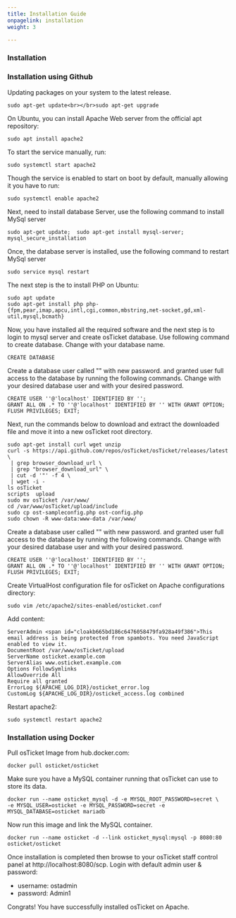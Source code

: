 ```yaml
---
title: Installation Guide
onpagelink: installation
weight: 3

---
```

### Installation

### Installation using Github

Updating packages on your system to the latest release.

    sudo apt-get update<br></br>sudo apt-get upgrade 
    

On Ubuntu, you can install Apache Web server from the official apt repository:

    sudo apt install apache2 
    

To start the service manually, run:

    sudo systemctl start apache2
    

Though the service is enabled to start on boot by default, manually allowing it you have to run:

    sudo systemctl enable apache2
    

Next, need to install database Server, use the following command to install MySql server

    sudo apt-get update;  sudo apt-get install mysql-server; mysql_secure_installation 
    

Once, the database server is installed, use the following command to restart MySql server

    sudo service mysql restart 
    

The next step is the to install PHP on Ubuntu:

    sudo apt update
    sudo apt-get install php php-{fpm,pear,imap,apcu,intl,cgi,common,mbstring,net-socket,gd,xml-util,mysql,bcmath}
    
    

Now, you have installed all the required software and the next step is to login to mysql server and create osTicket database. Use following command to create database. Change with your database name.

    CREATE DATABASE  
    

Create a database user called "" with new password. and granted user full access to the database by running the following commands. Change with your desired database user and with your desired password.

    CREATE USER ''@'localhost' IDENTIFIED BY ''; 
    GRANT ALL ON .* TO ''@'localhost' IDENTIFIED BY '' WITH GRANT OPTION;
    FLUSH PRIVILEGES; EXIT;
    

Next, run the commands below to download and extract the downloaded file and move it into a new osTicket root directory.

    sudo apt-get install curl wget unzip
    curl -s https://api.github.com/repos/osTicket/osTicket/releases/latest \
     | grep browser_download_url \
     | grep "browser_download_url" \
     | cut -d '"' -f 4 \
     | wget -i -
    ls osTicket
    scripts  upload
    sudo mv osTicket /var/www/
    cd /var/www/osTicket/upload/include
    sudo cp ost-sampleconfig.php ost-config.php
    sudo chown -R www-data:www-data /var/www/
    
    

Create a database user called "" with new password. and granted user full access to the database by running the following commands. Change with your desired database user and with your desired password.

    CREATE USER ''@'localhost' IDENTIFIED BY ''; 
    GRANT ALL ON .* TO ''@'localhost' IDENTIFIED BY '' WITH GRANT OPTION;
    FLUSH PRIVILEGES; EXIT;
    

Create VirtualHost configuration file for osTicket on Apache configurations directory:

    sudo vim /etc/apache2/sites-enabled/osticket.conf
    
    

Add content:

    ServerAdmin <span id="cloakb665bd186c6476058479fa928a49f386">This email address is being protected from spambots. You need JavaScript enabled to view it.
    DocumentRoot /var/www/osTicket/upload
    ServerName osticket.example.com
    ServerAlias www.osticket.example.com
    Options FollowSymlinks
    AllowOverride All
    Require all granted
    ErrorLog ${APACHE_LOG_DIR}/osticket_error.log
    CustomLog ${APACHE_LOG_DIR}/osticket_access.log combined
    
    

Restart apache2:

    sudo systemctl restart apache2
    

### Installation using Docker

Pull osTicket Image from hub.docker.com:

    docker pull osticket/osticket
    

Make sure you have a MySQL container running that osTicket can use to store its data.

    docker run --name osticket_mysql -d -e MYSQL_ROOT_PASSWORD=secret \
    -e MYSQL_USER=osticket -e MYSQL_PASSWORD=secret -e MYSQL_DATABASE=osticket mariadb
    

Now run this image and link the MySQL container.

    docker run --name osticket -d --link osticket_mysql:mysql -p 8080:80 osticket/osticket
    

Once installation is completed then browse to your osTicket staff control panel at http://localhost:8080/scp. Login with default admin user & password:

*   username: ostadmin
*   password: Admin1

Congrats! You have successfully installed osTicket on Apache.